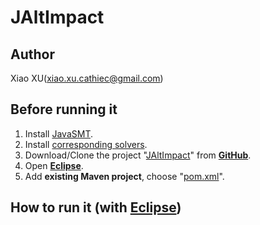 # JAltImpact

## Author
Xiao XU(xiao.xu.cathiec@gmail.com)

## Before running it
1. Install [JavaSMT](https://github.com/sosy-lab/java-smt).
2. Install [corresponding solvers](https://github.com/sosy-lab/java-smt/blob/master/README.md#installation).
3. Download/Clone the project "[JAltImpact](https://github.com/cathiec/JAltImpact)" from **[GitHub](https://github.com)**.
4. Open **[Eclipse](http://www.eclipse.org/downloads/)**.
5. Add **existing Maven project**, choose "[pom.xml](https://github.com/cathiec/JAltImpact/blob/master/pom.xml)".

## How to run it (with [Eclipse](http://www.eclipse.org/downloads/))
